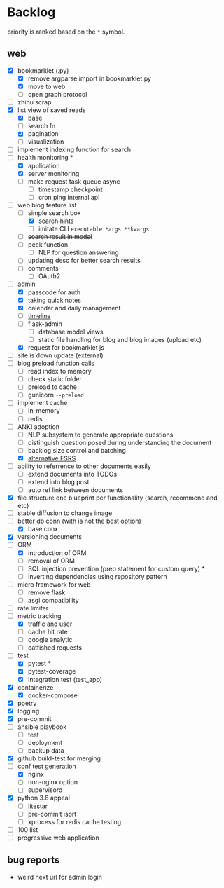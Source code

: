 # Backlog

priority is ranked based on the `*` symbol.

## web
- [x] bookmarklet (.py)
  - [x] remove argparse import in bookmarklet.py
  - [x] move to web
  - [ ] open graph protocol
- [ ] zhihu scrap
- [x] list view of saved reads
  - [x] base
  - [ ] search fn
  - [x] pagination
  - [ ] visualization
- [ ] implement indexing function for search
- [ ] health monitoring *
  - [x] application
  - [x] server monitoring
  - [ ] make request task queue async
    - [ ] timestamp checkpoint
    - [ ] cron ping internal api
- [ ] web blog feature list
  - [ ] simple search box
    - [x] ~~search hints~~
    - [ ] imitate CLI `executable *args **kwargs`
  - [ ] ~~search result in modal~~
  - [ ] peek function
    - [ ] NLP for question answering
  - [ ] updating desc for better search results
  - [ ] comments
    - [ ] OAuth2
- [ ] admin
  - [x] passcode for auth
  - [x] taking quick notes
  - [x] calendar and daily management
  - [ ] [timeline](https://www.amcharts.com/demos-v4/timeline-v4/)
  - [ ] flask-admin
    - [ ] database model views
    - [ ] static file handling for blog and blog images (upload etc)
  - [x] request for bookmarklet js
- [ ] site is down update (external)
- [ ] blog preload function calls
  - [ ] read index to memory
  - [ ] check static folder
  - [ ] preload to cache
  - [ ] gunicorn `--preload`
- [ ] implement cache
  - [ ] in-memory
  - [ ] redis
- [ ] ANKI adoption
  - [ ] NLP subsystem to generate appropriate questions
  - [ ] distinguish question posed during understanding the document
  - [ ] backlog size control and batching
  - [x] [alternative FSRS](https://github.com/open-spaced-repetition/free-spaced-repetition-scheduler)
- [ ] ability to referrence to other documents easily
  - [ ] extend documents into TODOs
  - [ ] extend into blog post
  - [ ] auto ref link between documents
- [x] file structure one blueprint per functionality (search, recommend and etc)
- [ ] stable diffusion to change image
- [ ] better db conn (with is not the best option)
  - [x] base conx
- [x] versioning documents
- [ ] ORM
  - [x] introduction of ORM
  - [ ] removal of ORM
  - [ ] SQL injection prevention (prep statement for custom query) *
  - [ ] inverting dependencies using repository pattern
- [ ] micro framework for web
  - [ ] remove flask
  - [ ] asgi compatibility
- [ ] rate limiter
- [ ] metric tracking
  - [x] traffic and user
  - [ ] cache hit rate
  - [ ] google analytic
  - [ ] catfished requests
- [ ] test
  - [x] pytest *
  - [x] pytest-coverage
  - [x] integration test (test_app)
- [x] containerize
  - [x] docker-compose
- [x] poetry
- [x] logging
- [x] pre-commit
- [ ] ansible playbook
  - [ ] test
  - [ ] deployment
  - [ ] backup data
- [x] github build-test for merging
- [ ] conf test generation
  - [x] nginx
  - [ ] non-nginx option
  - [ ] supervisord
- [x] python 3.8 appeal
  - [ ] litestar
  - [ ] pre-commit isort
  - [ ] xprocess for redis cache testing
- [ ] 100 list
- [ ] progressive web application

## bug reports
- weird next url for admin login
